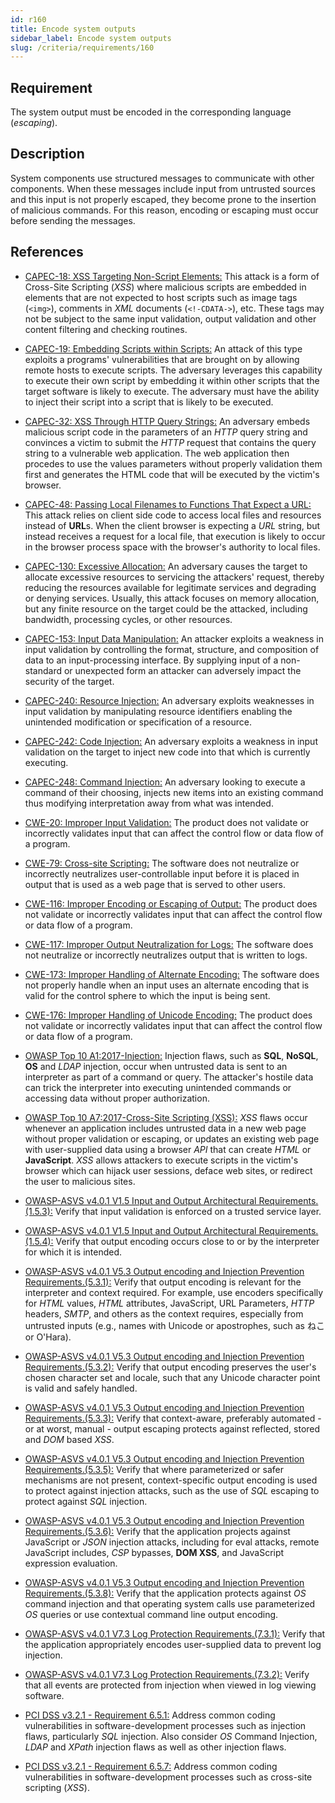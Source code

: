 ```yaml
---
id: r160
title: Encode system outputs
sidebar_label: Encode system outputs
slug: /criteria/requirements/160
---
```


## Requirement

The system output must be encoded in the corresponding language (*escaping*).

## Description

System components use structured messages
to communicate with other components.
When these messages include input
from untrusted sources
and this input is not properly escaped,
they become prone
to the insertion of malicious commands.
For this reason,
encoding or escaping must occur
before sending the messages.

## References

- [CAPEC-18: XSS Targeting Non-Script Elements:](http://capec.mitre.org/data/definitions/18.html)
This attack is a form of Cross-Site Scripting (*XSS*)
where malicious scripts are embedded in elements
that are not expected to host scripts
such as image tags (`<img>`),
comments in *XML* documents (`<!-CDATA->`), etc.
These tags
may not be subject to the same input validation,
output validation and other content filtering
and checking routines.

- [CAPEC-19: Embedding Scripts within Scripts:](http://capec.mitre.org/data/definitions/19.html)
An attack of this type
exploits a programs' vulnerabilities
that are brought on by allowing remote hosts
to execute scripts.
The adversary leverages this capability
to execute their own script
by embedding it within other scripts
that the target software is likely to execute.
The adversary
must have the ability to inject their script
into a script that is likely to be executed.

- [CAPEC-32: XSS Through HTTP Query Strings:](http://capec.mitre.org/data/definitions/32.html)
An adversary embeds malicious script code
in the parameters of an *HTTP* query string
and convinces a victim to submit the *HTTP* request
that contains the query string
to a vulnerable web application.
The web application
then procedes to use the values parameters
without properly validation them first
and generates the HTML code that will be executed
by the victim's browser.

- [CAPEC-48: Passing Local Filenames to Functions That Expect a URL:](http://capec.mitre.org/data/definitions/48.html)
This attack relies on client side code
to access local files
and resources instead of **URL**s.
When the client browser is expecting a *URL* string,
but instead receives a request for a local file,
that execution is likely to occur in the browser process space
with the browser's authority to local files.

- [CAPEC-130: Excessive Allocation:](http://capec.mitre.org/data/definitions/130.html)
An adversary causes the target
to allocate excessive resources
to servicing the attackers' request,
thereby reducing the resources available
for legitimate services
and degrading or denying services.
Usually,
this attack focuses on memory allocation,
but any finite resource on the target
could be the attacked,
including bandwidth, processing cycles,
or other resources.

- [CAPEC-153: Input Data Manipulation:](http://capec.mitre.org/data/definitions/153.html)
An attacker exploits
a weakness in input validation
by controlling the format, structure,
and composition of data
to an input-processing interface.
By supplying input of a non-standard
or unexpected form an attacker
can adversely impact the security of the target.

- [CAPEC-240: Resource Injection:](http://capec.mitre.org/data/definitions/240.html)
An adversary exploits weaknesses in input validation
by manipulating resource identifiers
enabling the unintended modification
or specification of a resource.

- [CAPEC-242: Code Injection:](http://capec.mitre.org/data/definitions/242.html)
An adversary exploits a weakness in input validation
on the target to inject new code
into that which is currently executing.

- [CAPEC-248: Command Injection:](http://capec.mitre.org/data/definitions/248.html)
An adversary looking to execute a command
of their choosing,
injects new items into an existing command
thus modifying interpretation away
from what was intended.

- [CWE-20: Improper Input Validation:](https://cwe.mitre.org/data/definitions/20.html)
The product does not validate
or incorrectly validates input that
can affect the control flow
or data flow of a program.

- [CWE-79: Cross-site Scripting:](https://cwe.mitre.org/data/definitions/79.html)
The software does not neutralize
or incorrectly neutralizes user-controllable input
before it is placed in output
that is used as a web page
that is served to other users.

- [CWE-116: Improper Encoding or Escaping of Output:](https://cwe.mitre.org/data/definitions/116.html)
The product does not validate
or incorrectly validates input
that can affect the control flow
or data flow of a program.

- [CWE-117: Improper Output Neutralization for Logs:](https://cwe.mitre.org/data/definitions/117.html)
The software does not neutralize
or incorrectly neutralizes output
that is written to logs.

- [CWE-173: Improper Handling of Alternate Encoding:](https://cwe.mitre.org/data/definitions/173.html)
The software does not properly handle
when an input uses an alternate encoding
that is valid for the control sphere
to which the input is being sent.

- [CWE-176: Improper Handling of Unicode Encoding:](https://cwe.mitre.org/data/definitions/176.html)
The product does not validate
or incorrectly validates input
that can affect the control flow
or data flow of a program.

- [OWASP Top 10 A1:2017-Injection:](https://owasp.org/www-project-top-ten/OWASP_Top_Ten_2017/Top_10-2017_A1-Injection)
Injection flaws,
such as **SQL**, **NoSQL**,
**OS** and *LDAP* injection,
occur when untrusted data is sent
to an interpreter as part of a command
or query.
The attacker's hostile data
can trick the interpreter into executing
unintended commands or accessing data
without proper authorization.

- [OWASP Top 10 A7:2017-Cross-Site Scripting (XSS):](https://owasp.org/www-project-top-ten/OWASP_Top_Ten_2017/Top_10-2017_A7-Cross-Site_Scripting_(XSS))
*XSS* flaws occur
whenever an application includes untrusted data
in a new web page without proper validation or escaping,
or updates an existing web page
with user-supplied data using a browser *API*
that can create *HTML* or **JavaScript**.
*XSS* allows attackers to execute scripts
in the victim's browser
which can hijack user sessions, deface web sites,
or redirect the user to malicious sites.

- [OWASP-ASVS v4.0.1 V1.5 Input and Output Architectural Requirements.(1.5.3):](https://owasp.org/www-pdf-archive/OWASP_Application_Security_Verification_Standard_4.0-en.pdf)
Verify that input validation
is enforced on a trusted service layer.

- [OWASP-ASVS v4.0.1 V1.5 Input and Output Architectural Requirements.(1.5.4):](https://owasp.org/www-pdf-archive/OWASP_Application_Security_Verification_Standard_4.0-en.pdf)
Verify that output encoding occurs close to
or by the interpreter for which it is intended.

- [OWASP-ASVS v4.0.1 V5.3 Output encoding and Injection Prevention Requirements.(5.3.1):](https://owasp.org/www-pdf-archive/OWASP_Application_Security_Verification_Standard_4.0-en.pdf)
Verify that output encoding
is relevant for the interpreter
and context required.
For example,
use encoders specifically for *HTML* values,
*HTML* attributes, JavaScript,
URL Parameters, *HTTP* headers,
*SMTP*, and others as the context requires,
especially from untrusted inputs
(e.g., names with Unicode or apostrophes,
such as ねこ or O'Hara).

- [OWASP-ASVS v4.0.1 V5.3 Output encoding and Injection Prevention Requirements.(5.3.2):](https://owasp.org/www-pdf-archive/OWASP_Application_Security_Verification_Standard_4.0-en.pdf)
Verify that output encoding preserves
the user's chosen character set and locale,
such that any Unicode character point
is valid and safely handled.

- [OWASP-ASVS v4.0.1 V5.3 Output encoding and Injection Prevention Requirements.(5.3.3):](https://owasp.org/www-pdf-archive/OWASP_Application_Security_Verification_Standard_4.0-en.pdf)
Verify that context-aware,
preferably automated - or at worst, manual - output
escaping protects against reflected,
stored and *DOM* based *XSS*.

- [OWASP-ASVS v4.0.1 V5.3 Output encoding and Injection Prevention Requirements.(5.3.5):](https://owasp.org/www-pdf-archive/OWASP_Application_Security_Verification_Standard_4.0-en.pdf)
Verify that where parameterized
or safer mechanisms are not present,
context-specific output encoding
is used to protect against injection attacks,
such as the use of *SQL* escaping
to protect against *SQL* injection.

- [OWASP-ASVS v4.0.1 V5.3 Output encoding and Injection Prevention Requirements.(5.3.6):](https://owasp.org/www-pdf-archive/OWASP_Application_Security_Verification_Standard_4.0-en.pdf)
Verify that the application projects against JavaScript
or *JSON* injection attacks,
including for eval attacks,
remote JavaScript includes,
*CSP* bypasses, **DOM XSS**,
and JavaScript expression evaluation.

- [OWASP-ASVS v4.0.1 V5.3 Output encoding and Injection Prevention Requirements.(5.3.8):](https://owasp.org/www-pdf-archive/OWASP_Application_Security_Verification_Standard_4.0-en.pdf)
Verify that the application protects
against *OS* command injection
and that operating system calls use parameterized *OS* queries
or use contextual command line output encoding.

- [OWASP-ASVS v4.0.1 V7.3 Log Protection Requirements.(7.3.1):](https://owasp.org/www-pdf-archive/OWASP_Application_Security_Verification_Standard_4.0-en.pdf)
Verify that the application appropriately
encodes user-supplied data to prevent log injection.

- [OWASP-ASVS v4.0.1 V7.3 Log Protection Requirements.(7.3.2):](https://owasp.org/www-pdf-archive/OWASP_Application_Security_Verification_Standard_4.0-en.pdf)
Verify that all events are protected
from injection when viewed in log viewing software.

- [PCI DSS v3.2.1 - Requirement 6.5.1:](https://www.pcisecuritystandards.org/documents/PCI_DSS_v3-2-1.pdf)
Address common coding vulnerabilities
in software-development processes
such as injection flaws,
particularly *SQL* injection.
Also consider *OS* Command Injection,
*LDAP* and *XPath* injection flaws
as well as other injection flaws.

- [PCI DSS v3.2.1 - Requirement 6.5.7:](https://www.pcisecuritystandards.org/documents/PCI_DSS_v3-2-1.pdf)
Address common coding vulnerabilities
in software-development processes
such as cross-site scripting (*XSS*).
